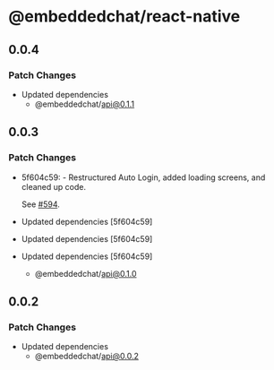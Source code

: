 # @embeddedchat/react-native

## 0.0.4

### Patch Changes

- Updated dependencies
  - @embeddedchat/api@0.1.1

## 0.0.3

### Patch Changes

- 5f604c59: - Restructured Auto Login, added loading screens, and cleaned up code.

  See [#594](https://github.com/RocketChat/EmbeddedChat/pull/594).

- Updated dependencies [5f604c59]
- Updated dependencies [5f604c59]
- Updated dependencies [5f604c59]
  - @embeddedchat/api@0.1.0

## 0.0.2

### Patch Changes

- Updated dependencies
  - @embeddedchat/api@0.0.2
